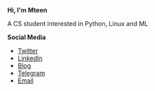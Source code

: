 **Hi, I'm Mteen**

A CS student interested in Python, Linux and ML

  
**Social Media**

- [Twitter](https://twitter.com/mteen_1)
- [LinkedIn](https://www.linkedin.com/in/matin-moharami/)
- [Blog](https://mteen.ir)
- [Telegram](https://t.me/mteen1)
- [Email](mailto:matinmoharami@yahoo.com)
